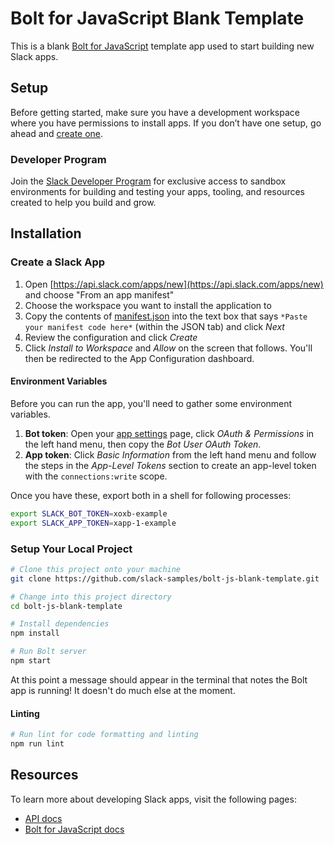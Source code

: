 # Bolt for JavaScript Blank Template

This is a blank [Bolt for JavaScript](https://docs.slack.dev/tools/bolt-js/) template app used to start building new Slack apps.

## Setup

Before getting started, make sure you have a development workspace where you have permissions to install apps. If you don’t have one setup, go ahead and [create one](https://slack.com/create).

### Developer Program

Join the [Slack Developer Program](https://api.slack.com/developer-program) for exclusive access to sandbox environments for building and testing your apps, tooling, and resources created to help you build and grow.

## Installation

### Create a Slack App

1. Open [https://api.slack.com/apps/new](https://api.slack.com/apps/new) and choose "From an app manifest"
2. Choose the workspace you want to install the application to
3. Copy the contents of [manifest.json](./manifest.json) into the text box that says `*Paste your manifest code here*` (within the JSON tab) and click _Next_
4. Review the configuration and click _Create_
5. Click _Install to Workspace_ and _Allow_ on the screen that follows. You'll then be redirected to the App Configuration dashboard.

#### Environment Variables

Before you can run the app, you'll need to gather some environment variables.

1. **Bot token**: Open your [app settings](https://api.slack.com/apps) page, click _OAuth & Permissions_ in the left hand menu, then copy the _Bot User OAuth Token_.
2. **App token**: Click _Basic Information_ from the left hand menu and follow the steps in the _App-Level Tokens_ section to create an app-level token with the `connections:write` scope.

Once you have these, export both in a shell for following processes:

```sh
export SLACK_BOT_TOKEN=xoxb-example
export SLACK_APP_TOKEN=xapp-1-example
```

### Setup Your Local Project

```sh
# Clone this project onto your machine
git clone https://github.com/slack-samples/bolt-js-blank-template.git

# Change into this project directory
cd bolt-js-blank-template

# Install dependencies
npm install

# Run Bolt server
npm start
```

At this point a message should appear in the terminal that notes the Bolt app is running! It doesn't do much else at the moment.

#### Linting

```sh
# Run lint for code formatting and linting
npm run lint
```

## Resources

To learn more about developing Slack apps, visit the following pages:

- [API docs](https://docs.slack.dev)
- [Bolt for JavaScript docs](https://docs.slack.dev/tools/bolt-js/)
